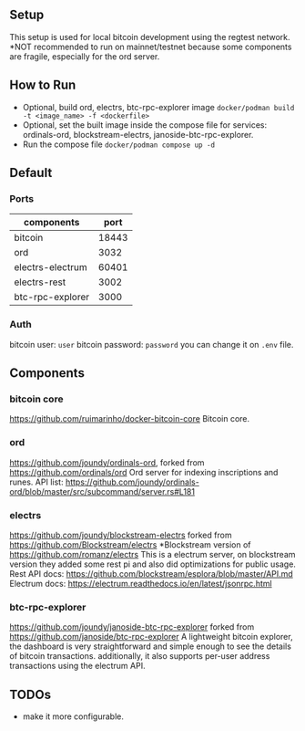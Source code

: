 
## Setup
  
This setup is used for local bitcoin development using the regtest network.
*NOT recommended to run on mainnet/testnet because some components are fragile, especially for the ord server.

## How to Run
- Optional, build ord, electrs, btc-rpc-explorer image `docker/podman build -t <image_name> -f <dockerfile>`
- Optional, set the built image inside the compose file for services: ordinals-ord, blockstream-electrs, janoside-btc-rpc-explorer.
- Run the compose file `docker/podman compose up -d`

## Default
### Ports
| components | port |
|--|--|
| bitcoin | 18443 |
| ord | 3032 |
| electrs-electrum | 60401 |
| electrs-rest | 3002 |
| btc-rpc-explorer | 3000 |
### Auth
bitcoin user: `user`
bitcoin password: `password`
you can change it on `.env` file.

## Components
### bitcoin core
https://github.com/ruimarinho/docker-bitcoin-core
Bitcoin core.
### ord
https://github.com/joundy/ordinals-ord, forked from https://github.com/ordinals/ord
Ord server for indexing inscriptions and runes.
API list: https://github.com/joundy/ordinals-ord/blob/master/src/subcommand/server.rs#L181
### electrs
https://github.com/joundy/blockstream-electrs forked from https://github.com/Blockstream/electrs
*Blockstream version of https://github.com/romanz/electrs 
This is a electrum server, on blockstream version they added some rest pi and also did optimizations for public usage.
Rest API docs: https://github.com/blockstream/esplora/blob/master/API.md
Electrum docs: https://electrum.readthedocs.io/en/latest/jsonrpc.html
### btc-rpc-explorer
https://github.com/joundy/janoside-btc-rpc-explorer forked from https://github.com/janoside/btc-rpc-explorer
A lightweight bitcoin explorer, the dashboard is very straightforward and simple enough to see the details of bitcoin transactions. additionally, it also supports per-user address transactions using the electrum API.

## TODOs
- make it more configurable.
